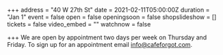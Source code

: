 +++
address = "40 W 27th St"
date = 2021-02-11T05:00:00Z
duration = "Jan 1"
event = false
open = false
openingsoon = false
shopslideshow = []
tickets = false
video_embed = ""
watchnow = false

+++
We are open by appointment two days per week on Thursday and Friday. To sign up for an appointment email info@cafeforgot.com.
